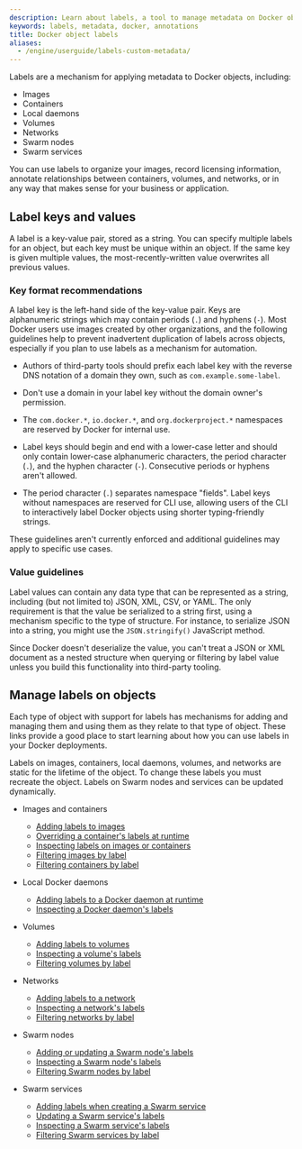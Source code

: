 ```yaml
---
description: Learn about labels, a tool to manage metadata on Docker objects.
keywords: labels, metadata, docker, annotations
title: Docker object labels
aliases:
  - /engine/userguide/labels-custom-metadata/
---
```


Labels are a mechanism for applying metadata to Docker objects, including:

- Images
- Containers
- Local daemons
- Volumes
- Networks
- Swarm nodes
- Swarm services

You can use labels to organize your images, record licensing information, annotate
relationships between containers, volumes, and networks, or in any way that makes
sense for your business or application.

## Label keys and values

A label is a key-value pair, stored as a string. You can specify multiple labels
for an object, but each key must be unique within an object. If the
same key is given multiple values, the most-recently-written value overwrites
all previous values.

### Key format recommendations

A label key is the left-hand side of the key-value pair. Keys are alphanumeric
strings which may contain periods (`.`) and hyphens (`-`). Most Docker users use
images created by other organizations, and the following guidelines help to
prevent inadvertent duplication of labels across objects, especially if you plan
to use labels as a mechanism for automation.

- Authors of third-party tools should prefix each label key with the
  reverse DNS notation of a domain they own, such as `com.example.some-label`.

- Don't use a domain in your label key without the domain owner's permission.

- The `com.docker.*`, `io.docker.*`, and `org.dockerproject.*` namespaces are
  reserved by Docker for internal use.

- Label keys should begin and end with a lower-case letter and should only
  contain lower-case alphanumeric characters, the period character (`.`), and
  the hyphen character (`-`). Consecutive periods or hyphens aren't allowed.

- The period character (`.`) separates namespace "fields". Label keys without
  namespaces are reserved for CLI use, allowing users of the CLI to interactively
  label Docker objects using shorter typing-friendly strings.

These guidelines aren't currently enforced and additional guidelines may apply
to specific use cases.

### Value guidelines

Label values can contain any data type that can be represented as a string,
including (but not limited to) JSON, XML, CSV, or YAML. The only requirement is
that the value be serialized to a string first, using a mechanism specific to
the type of structure. For instance, to serialize JSON into a string, you might
use the `JSON.stringify()` JavaScript method.

Since Docker doesn't deserialize the value, you can't treat a JSON or XML
document as a nested structure when querying or filtering by label value unless
you build this functionality into third-party tooling.

## Manage labels on objects

Each type of object with support for labels has mechanisms for adding and
managing them and using them as they relate to that type of object. These links
provide a good place to start learning about how you can use labels in your
Docker deployments.

Labels on images, containers, local daemons, volumes, and networks are static for
the lifetime of the object. To change these labels you must recreate the object.
Labels on Swarm nodes and services can be updated dynamically.

- Images and containers

  - [Adding labels to images](../engine/reference/builder.md#label)
  - [Overriding a container's labels at runtime](../engine/reference/commandline/run.md#label)
  - [Inspecting labels on images or containers](../engine/reference/commandline/inspect.md)
  - [Filtering images by label](../engine/reference/commandline/images.md#filter)
  - [Filtering containers by label](../engine/reference/commandline/ps.md#filter)

- Local Docker daemons

  - [Adding labels to a Docker daemon at runtime](../engine/reference/commandline/dockerd.md)
  - [Inspecting a Docker daemon's labels](../engine/reference/commandline/info.md)

- Volumes

  - [Adding labels to volumes](../engine/reference/commandline/volume_create.md)
  - [Inspecting a volume's labels](../engine/reference/commandline/volume_inspect.md)
  - [Filtering volumes by label](../engine/reference/commandline/volume_ls.md#filter)

- Networks

  - [Adding labels to a network](../engine/reference/commandline/network_create.md)
  - [Inspecting a network's labels](../engine/reference/commandline/network_inspect.md)
  - [Filtering networks by label](../engine/reference/commandline/network_ls.md#filter)

- Swarm nodes

  - [Adding or updating a Swarm node's labels](../engine/reference/commandline/node_update.md#label-add)
  - [Inspecting a Swarm node's labels](../engine/reference/commandline/node_inspect.md)
  - [Filtering Swarm nodes by label](../engine/reference/commandline/node_ls.md#filter)

- Swarm services
  - [Adding labels when creating a Swarm service](../engine/reference/commandline/service_create.md#label)
  - [Updating a Swarm service's labels](../engine/reference/commandline/service_update.md)
  - [Inspecting a Swarm service's labels](../engine/reference/commandline/service_inspect.md)
  - [Filtering Swarm services by label](../engine/reference/commandline/service_ls.md#filter)
